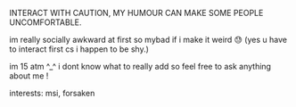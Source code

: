 INTERACT WITH CAUTION, MY HUMOUR CAN MAKE SOME PEOPLE UNCOMFORTABLE.

im really socially awkward at first so mybad if i make it weird 😓 (yes u have to interact first cs i happen to be shy.)

im 15 atm ^_^ i dont know what to really add so feel free to ask anything about me !

interests: msi, forsaken
